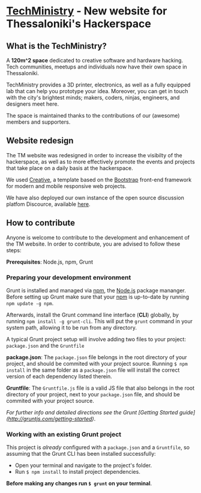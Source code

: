 # [TechMinistry](http://www.techministry.gr/) - New website for Thessaloniki's Hackerspace

## What is the TechMinistry?

A **120m^2 space** dedicated to creative software and hardware hacking. Tech communities, meetups and individuals now have their own space in Thessaloniki.

TechMinistry provides a 3D printer, electronics, as well as a fully equipped lab that can help you prototype your idea.
Moreover, you can get in touch with the city's brightest minds; makers, coders, ninjas, engineers, and designers meet here.

The space is maintained thanks to the contributions of our (awesome) members and supporters.

## Website redesign

The TM website was redesigned in order to increase the visibilty of the hackerspace, as well as to more effectively promote the events and projects that take place on a daily basis at the hackerspace. 

We used [Creative](http://ironsummitmedia.github.io/startbootstrap-creative/), a template based on the [Bootstrap](http://getbootstrap.com/) front-end framework for modern and mobile responsive web projects.

We have also deployed our own instance of the open source discussion platfom Discource, available [here](http://discourse.techministry.gr/).

## How to contribute

Anyone is welcome to contribute to the development and enhancement of the TM website. 
In order to contribute, you are advised to follow these steps: 

**Prerequisites**: Node.js, npm, Grunt

### Preparing your development environment

Grunt is installed and managed via [npm](https://www.npmjs.com/), the [Node.js](https://nodejs.org/en/) package mananger. 
Before setting up Grunt make sure that your [npm](https://www.npmjs.com/) is up-to-date by running `npm update -g npm`.

Afterwards, install the Grunt command line interface (**CLI**) globally, by running `npm install -g grunt-cli`.
This will put the `grunt` command in your system path, allowing it to be run from any directory.

A typical Grunt project setup will involve adding two files to your project: `package.json` and the `Gruntfile`

**package.json**: The `package.json` file belongs in the root directory of your project, and should be commited with your project source. Running `$ npm install` in the same folder as a `package.json` file will install the correct version of each dependency listed therein.

**Gruntfile**: The `Gruntfile.js` file is a valid JS file that also belongs in the root directory of your project, next to your `package.json` file, and should be commited with your project source.

*For further info and detailed directions see the Grunt [Getting Started guide] (http://gruntjs.com/getting-started)*.

### Working with an existing Grunt project

This project is *already* configured with a `package.json` and a `Gruntfile`, so assuming that the Grunt CLI has been installed successfully:

* Open your terminal and navigate to the project's folder.
* Run `$ npm install` to install project dependencies.
 
**Before making any changes run `$ grunt` on your terminal**.


